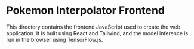 # Pokemon Interpolator Frontend

This directory contains the frontend JavaScript used to create the web application. It is built using React and Tailwind, and the model inference is run in the browser using TensorFlow.js.
